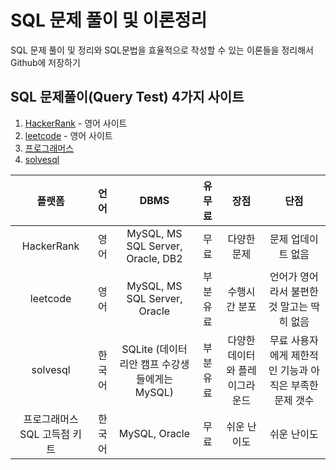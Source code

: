 # SQL 문제 풀이 및 이론정리
SQL 문제 풀이 및 정리와 SQL문법을 효율적으로 작성할 수 있는 이론들을 정리해서 Github에 저장하기

## SQL 문제풀이(Query Test) 4가지 사이트
1. [HackerRank](https://www.hackerrank.com/domains/sql) - 영어 사이트 
2. [leetcode](https://leetcode.com/problemset/database) - 영어 사이트
3. [프로그래머스](https://programmers.co.kr/learn/challenges?tab=sql_practice_kit)
4. [solvesql](https://solvesql.com/problems)

|            플랫폼            |  언어  |                      DBMS                     |   유무료  |              장점              |   단점                          |
|:----------------------------:|:-----------:|:---------------------------------------------:|:--------------:|:------------------------------:|:-------------------------------------------------------:|
| HackerRank                   | 영어   | MySQL, MS SQL Server, Oracle, DB2             | 무료      | 다양한 문제                    | 문제 업데이트 없음                                      |
| leetcode                     | 영어   | MySQL, MS SQL Server, Oracle                  | 부분 유료 | 수행시간 분포                  | 언어가 영어라서 불편한 것 말고는 딱히 없음              |
| solvesql                     | 한국어 | SQLite (데이터리안 캠프 수강생들에게는 MySQL) | 부분 유료 | 다양한 데이터와 플레이그라운드 | 무료 사용자에게 제한적인 기능과 아직은 부족한 문제 갯수 |
| 프로그래머스 SQL 고득점 키트 | 한국어 | MySQL, Oracle                                 | 무료      | 쉬운 난이도                    | 쉬운 난이도                                             |